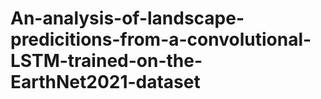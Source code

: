 # An-analysis-of-landscape-predicitions-from-a-convolutional-LSTM-trained-on-the-EarthNet2021-dataset